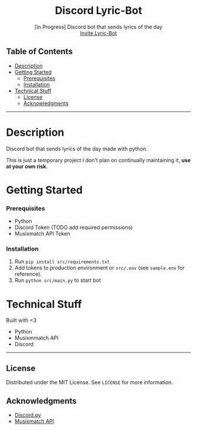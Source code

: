 <!--<p align="center">
<img src="src/logo.png" width="250"/>
</p>-->

<br />
<div align="center">
  <h1 align="center">Discord Lyric-Bot</h3>

  <p align="center">
    [In Progress] Discord bot that sends lyrics of the day
    <br />
    <a href="https://discord.com/api/oauth2/authorize?client_id=1051553032405524500&permissions=2147559488&scope=bot">Invite Lyric-Bot</a>
  </p>
</div>

## Table of Contents

- [Description](#description)
- [Getting Started](#getting-started)
    - [Prerequisites](#prerequisites)
    - [Installation](#installation)
- [Technical Stuff](#technical-stuff)
  - [License](#license)
  - [Acknowledgments](#acknowledgments)

---

# Description

Discord bot that sends lyrics of the day made with python.

This is just a temporary project I don't plan on continually maintaining it, **use at your own risk**.

# Getting Started

### Prerequisites

- Python
- Discord Token (TODO add required permissions)
- Musixmatch API Token

### Installation

1. Run `pip install src/requirements.txt`
2. Add tokens to production environment or `src/.env` (see `sample.env` for reference).
3. Run `python src/main.py` to start bot

# Technical Stuff

Built with <3

- Python
- Musixmmatch API
- Discord

---

## License

Distributed under the MIT License. See `LICENSE` for more information.

## Acknowledgments

- [Discord.py](https://discordpy.readthedocs.io/en/stable/index.html)
- [Musixmatch API](https://developer.musixmatch.com/)

